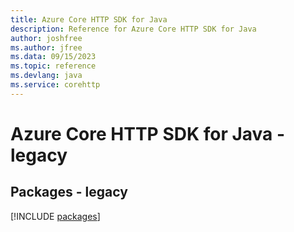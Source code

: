 ```yaml
---
title: Azure Core HTTP SDK for Java
description: Reference for Azure Core HTTP SDK for Java
author: joshfree
ms.author: jfree
ms.data: 09/15/2023
ms.topic: reference
ms.devlang: java
ms.service: corehttp
---
```

# Azure Core HTTP SDK for Java - legacy
## Packages - legacy
[!INCLUDE [packages](core-http-index.md)]